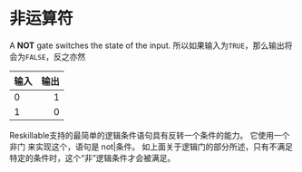 # 非运算符

A **NOT** gate switches the state of the input. 所以如果输入为`TRUE`，那么输出将会为`FALSE`，反之亦然

| 输入 | 输出 |
| -- | --:|
| 0  |  1 |
| 1  |  0 |

Reskillable支持的最简单的逻辑条件语句具有反转一个条件的能力。 它使用一个 非门 来实现这个，语句是 not|条件。 如上面关于逻辑门的部分所述，只有不满足特定的条件时，这个“非”逻辑条件才会被满足。